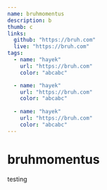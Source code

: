 ```yaml
---
name: bruhmomentus
description: b
thumb: c
links: 
  github: "https://bruh.com"
  live: "https://bruh.com"
tags:
  - name: "hayek"
    url: "https://bruh.com"
    color: "abcabc"

  - name: "hayek"
    url: "https://bruh.com"
    color: "abcabc"
    
  - name: "hayek"
    url: "https://bruh.com"
    color: "abcabc"
---
```

# bruhmomentus
testing